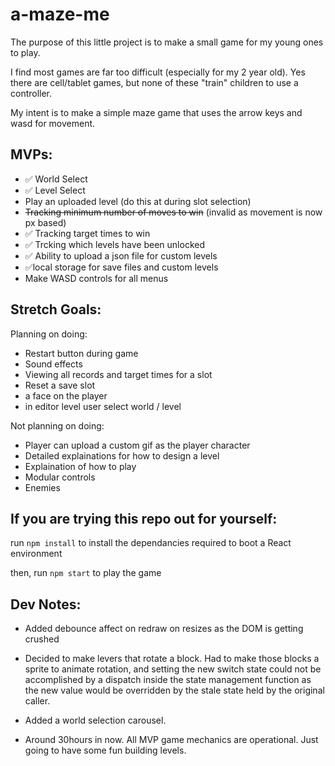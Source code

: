 # a-maze-me

The purpose of this little project is to make a small game for my young ones to play.

I find most games are far too difficult (especially for my 2 year old).  Yes there are cell/tablet games, but none of these "train" children to use a controller.

My intent is to make a simple maze game that uses the arrow keys and wasd for movement.

## MVPs:

- ✅ World Select
- ✅ Level Select
- Play an uploaded level (do this at during slot selection)
- ~~Tracking minimum number of moves to win~~ (invalid as movement is now px based)
- ✅ Tracking target times to win
- ✅ Trcking which levels have been unlocked
- ✅ Ability to upload a json file for custom levels
- ✅local storage for save files and custom levels
- Make WASD controls for all menus

## Stretch Goals:

Planning on doing:
- Restart button during game
- Sound effects
- Viewing all records and target times for a slot
- Reset a save slot
- a face on the player
- in editor level user select world / level

Not planning on doing:
- Player can upload a custom gif as the player character
- Detailed explainations for how to design a level
- Explaination of how to play
- Modular controls
- Enemies



## If you are trying this repo out for yourself:

run `npm install` to install the dependancies required to boot a React environment

then, run `npm start` to play the game

## Dev Notes:

- Added debounce affect on redraw on resizes as the DOM is getting crushed

- Decided to make levers that rotate a block.  Had to make those blocks a sprite to animate rotation, and setting the new switch state could not be accomplished by a dispatch inside the state management function as the new value would be overridden by the stale state held by the original caller.

- Added a world selection carousel.

- Around 30hours in now.  All MVP game mechanics are operational.  Just going to have some fun building levels.